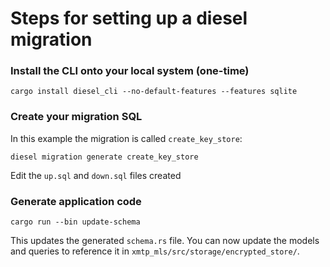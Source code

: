 # Steps for setting up a diesel migration

### Install the CLI onto your local system (one-time)

```
cargo install diesel_cli --no-default-features --features sqlite
```

### Create your migration SQL

In this example the migration is called `create_key_store`:

```
diesel migration generate create_key_store
```

Edit the `up.sql` and `down.sql` files created

### Generate application code

```
cargo run --bin update-schema
```

This updates the generated `schema.rs` file. You can now update the models and queries to reference it in `xmtp_mls/src/storage/encrypted_store/`.
